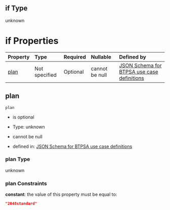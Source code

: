 ## if Type

unknown

# if Properties

| Property      | Type          | Required | Nullable       | Defined by                                                                                                                                                                                                                                  |
| :------------ | :------------ | :------- | :------------- | :------------------------------------------------------------------------------------------------------------------------------------------------------------------------------------------------------------------------------------------ |
| [plan](#plan) | Not specified | Optional | cannot be null | [JSON Schema for BTPSA use case definitions](btpsa-usecase-properties-services-items-allof-1-then-allof-42-then-allof-5-if-properties-plan.md "undefined#/properties/services/items/allOf/1/then/allOf/42/then/allOf/5/if/properties/plan") |

## plan



`plan`

*   is optional

*   Type: unknown

*   cannot be null

*   defined in: [JSON Schema for BTPSA use case definitions](btpsa-usecase-properties-services-items-allof-1-then-allof-42-then-allof-5-if-properties-plan.md "undefined#/properties/services/items/allOf/1/then/allOf/42/then/allOf/5/if/properties/plan")

### plan Type

unknown

### plan Constraints

**constant**: the value of this property must be equal to:

```json
"2048standard"
```

